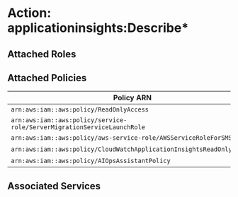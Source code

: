 # Action: applicationinsights:Describe*

## Attached Roles

## Attached Policies

| Policy ARN | Policy Name |
|------------|-------------|
| `arn:aws:iam::aws:policy/ReadOnlyAccess` | [ReadOnlyAccess](../policies.md#readonlyaccess) |
| `arn:aws:iam::aws:policy/service-role/ServerMigrationServiceLaunchRole` | [ServerMigrationServiceLaunchRole](../policies.md#servermigrationservicelaunchrole) |
| `arn:aws:iam::aws:policy/aws-service-role/AWSServiceRoleForSMS` | [AWSServiceRoleForSMS](../policies.md#awsserviceroleforsms) |
| `arn:aws:iam::aws:policy/CloudWatchApplicationInsightsReadOnlyAccess` | [CloudWatchApplicationInsightsReadOnlyAccess](../policies.md#cloudwatchapplicationinsightsreadonlyaccess) |
| `arn:aws:iam::aws:policy/AIOpsAssistantPolicy` | [AIOpsAssistantPolicy](../policies.md#aiopsassistantpolicy) |

## Associated Services

